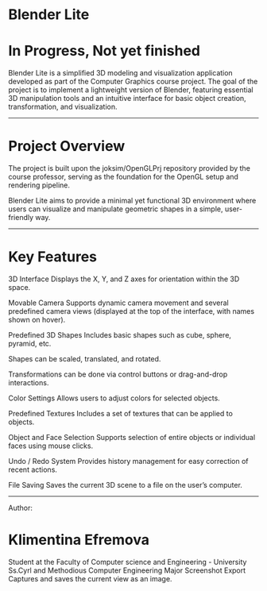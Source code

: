   # Blender Lite
  # In Progress, Not yet finished

Blender Lite is a simplified 3D modeling and visualization application developed as part of the Computer Graphics course project. The goal of the project is to implement a lightweight version of Blender, featuring essential 3D manipulation tools and an intuitive interface for basic object creation, transformation, and visualization.

_____________________________________________________________________________________________________________________________________________

# Project Overview

The project is built upon the joksim/OpenGLPrj repository provided by the course professor, serving as the foundation for the OpenGL setup and rendering pipeline.

Blender Lite aims to provide a minimal yet functional 3D environment where users can visualize and manipulate geometric shapes in a simple, user-friendly way.

___________________________________________________________________________________________________________________________________________

# Key Features

3D Interface
  Displays the X, Y, and Z axes for orientation within the 3D space.

Movable Camera
  Supports dynamic camera movement and several predefined camera views (displayed at the top of the interface, with names shown on hover).

Predefined 3D Shapes
  Includes basic shapes such as cube, sphere, pyramid, etc.

Shapes can be scaled, translated, and rotated.

Transformations can be done via control buttons or drag-and-drop interactions.

Color Settings
  Allows users to adjust colors for selected objects.

Predefined Textures
  Includes a set of textures that can be applied to objects.

Object and Face Selection
  Supports selection of entire objects or individual faces using mouse clicks.

Undo / Redo System
  Provides history management for easy correction of recent actions.

File Saving
  Saves the current 3D scene to a file on the user’s computer.

__________________________________________________________________________________________________________________________________________

Author:
# Klimentina Efremova
Student at the Faculty of Computer science and Engineering - University Ss.Cyrl and Methodious
Computer Engineering Major
Screenshot Export
Captures and saves the current view as an image.
